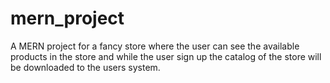 # mern_project
A MERN project for a fancy store where the user can see the available products in the store and while the user sign up the catalog of the store will be downloaded to the users system.
